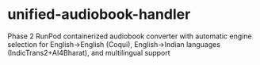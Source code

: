 # unified-audiobook-handler
Phase 2 RunPod containerized audiobook converter with automatic engine selection for English→English (Coqui), English→Indian languages (IndicTrans2+AI4Bharat), and multilingual support
